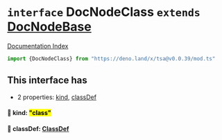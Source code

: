 # `interface` DocNodeClass `extends` [DocNodeBase](../private.interface.DocNodeBase/README.md)

[Documentation Index](../README.md)

```ts
import {DocNodeClass} from "https://deno.land/x/tsa@v0.0.39/mod.ts"
```

## This interface has

- 2 properties:
[kind](#-kind-class),
[classDef](#-classdef-classdef)


#### 📄 kind: <mark>"class"</mark>



#### 📄 classDef: [ClassDef](../interface.ClassDef/README.md)



